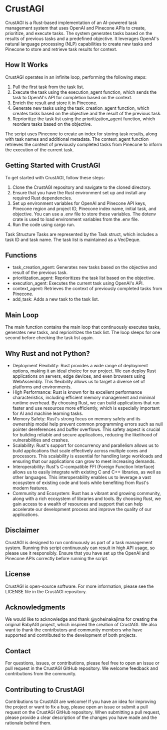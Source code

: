 # CrustAGI

CrustAGI is a Rust-based implementation of an AI-powered task management system that uses OpenAI and Pinecone APIs to create, prioritize, and execute tasks. The system generates tasks based on the results of previous tasks and a predefined objective. It leverages OpenAI's natural language processing (NLP) capabilities to create new tasks and Pinecone to store and retrieve task results for context.

## How It Works
CrustAGI operates in an infinite loop, performing the following steps:

1. Pull the first task from the task list.
2. Execute the task using the execution_agent function, which sends the task to OpenAI's API for completion based on the context.
3. Enrich the result and store it in Pinecone.
4. Generate new tasks using the task_creation_agent function, which creates tasks based on the objective and the result of the previous task.
5. Reprioritize the task list using the prioritization_agent function, which reorders tasks based on the objective.

The script uses Pinecone to create an index for storing task results, along with task names and additional metadata. The context_agent function retrieves the context of previously completed tasks from Pinecone to inform the execution of the current task.

## Getting Started with CrustAGI
To get started with CrustAGI, follow these steps:

1. Clone the CrustAGI repository and navigate to the cloned directory.
2. Ensure that you have the Rust environment set up and install any required Rust dependencies.
3. Set up environment variables for OpenAI and Pinecone API keys, Pinecone region and project ID, Pinecone index name, initial task, and objective. You can use a .env file to store these variables. The dotenv crate is used to load environment variables from the .env file.
4. Run the code using cargo run.

Task Structure
Tasks are represented by the Task struct, which includes a task ID and task name. The task list is maintained as a VecDeque<Task>.

## Functions
- task_creation_agent: Generates new tasks based on the objective and result of the previous task.
- prioritization_agent: Reprioritizes the task list based on the objective.
- execution_agent: Executes the current task using OpenAI's API.
- context_agent: Retrieves the context of previously completed tasks from Pinecone.
- add_task: Adds a new task to the task list.

## Main Loop
The main function contains the main loop that continuously executes tasks, generates new tasks, and reprioritizes the task list. The loop sleeps for one second before checking the task list again.

## Why Rust and not Python?
- Deployment Flexibility: Rust provides a wide range of deployment options, making it an ideal choice for our project. We can deploy Rust applications on servers, edge devices, and even browsers using WebAssembly. This flexibility allows us to target a diverse set of platforms and environments.
- High Performance: Rust is known for its excellent performance characteristics, including efficient memory management and minimal runtime overhead. By choosing Rust, we can build applications that run faster and use resources more efficiently, which is especially important for AI and machine learning tasks.
- Memory Safety: Rust's strong focus on memory safety and its ownership model help prevent common programming errors such as null pointer dereferences and buffer overflows. This safety aspect is crucial for building reliable and secure applications, reducing the likelihood of vulnerabilities and crashes.
- Scalability: Rust's support for concurrency and parallelism allows us to build applications that scale effectively across multiple cores and processors. This scalability is essential for handling large workloads and ensuring that our applications can grow to meet increasing demands.
- Interoperability: Rust's C-compatible FFI (Foreign Function Interface) allows us to easily integrate with existing C and C++ libraries, as well as other languages. This interoperability enables us to leverage a vast ecosystem of existing code and tools while benefiting from Rust's modern features.
- Community and Ecosystem: Rust has a vibrant and growing community, along with a rich ecosystem of libraries and tools. By choosing Rust, we gain access to a wealth of resources and support that can help accelerate our development process and improve the quality of our applications.

## Disclaimer
CrustAGI is designed to run continuously as part of a task management system. Running this script continuously can result in high API usage, so please use it responsibly. Ensure that you have set up the OpenAI and Pinecone APIs correctly before running the script.

## License
CrustAGI is open-source software. For more information, please see the LICENSE file in the CrustAGI repository.

## Acknowledgments
We would like to acknowledge and thank @yoheinakajima for creating the original BabyAGI project, which inspired the creation of CrustAGI. We also want to thank the contributors and community members who have supported and contributed to the development of both projects.

## Contact
For questions, issues, or contributions, please feel free to open an issue or pull request in the CrustAGI GitHub repository. We welcome feedback and contributions from the community.

## Contributing to CrustAGI
Contributions to CrustAGI are welcome! If you have an idea for improving the project or want to fix a bug, please open an issue or submit a pull request on the CrustAGI GitHub repository. When submitting a pull request, please provide a clear description of the changes you have made and the rationale behind them.
